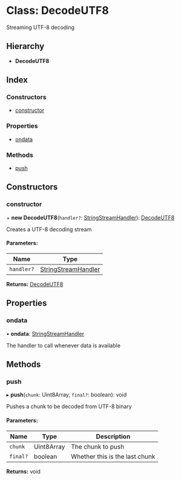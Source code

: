 # Class: DecodeUTF8

Streaming UTF-8 decoding

## Hierarchy

* **DecodeUTF8**

## Index

### Constructors

* [constructor](decodeutf8.md#constructor)

### Properties

* [ondata](decodeutf8.md#ondata)

### Methods

* [push](decodeutf8.md#push)

## Constructors

### constructor

\+ **new DecodeUTF8**(`handler?`: [StringStreamHandler](../README.md#stringstreamhandler)): [DecodeUTF8](decodeutf8.md)

Creates a UTF-8 decoding stream

#### Parameters:

Name | Type |
------ | ------ |
`handler?` | [StringStreamHandler](../README.md#stringstreamhandler) |

**Returns:** [DecodeUTF8](decodeutf8.md)

## Properties

### ondata

•  **ondata**: [StringStreamHandler](../README.md#stringstreamhandler)

The handler to call whenever data is available

## Methods

### push

▸ **push**(`chunk`: Uint8Array, `final?`: boolean): void

Pushes a chunk to be decoded from UTF-8 binary

#### Parameters:

Name | Type | Description |
------ | ------ | ------ |
`chunk` | Uint8Array | The chunk to push |
`final?` | boolean | Whether this is the last chunk  |

**Returns:** void
